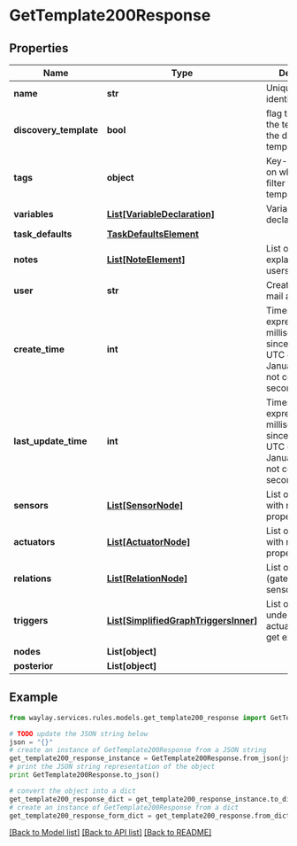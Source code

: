 # GetTemplate200Response


## Properties

Name | Type | Description | Notes
------------ | ------------- | ------------- | -------------
**name** | **str** | Unique template identifier | 
**discovery_template** | **bool** | flag to indicate if the template is the discovery template | 
**tags** | **object** | Key-value pairs on which you can filter to finding templates back | [optional] 
**variables** | [**List[VariableDeclaration]**](VariableDeclaration.md) | Variable declarations | [optional] 
**task_defaults** | [**TaskDefaultsElement**](TaskDefaultsElement.md) |  | [optional] 
**notes** | [**List[NoteElement]**](NoteElement.md) | List of notes as explanation for users | [optional] 
**user** | **str** | Creation user mail address | 
**create_time** | **int** | Timestamp expressed as milliseconds since 00:00:00 UTC on 1 January 1970,  not counting leap seconds. | 
**last_update_time** | **int** | Timestamp expressed as milliseconds since 00:00:00 UTC on 1 January 1970,  not counting leap seconds. | 
**sensors** | [**List[SensorNode]**](SensorNode.md) | List of sensors with required properties | [optional] 
**actuators** | [**List[ActuatorNode]**](ActuatorNode.md) | List of actuators with required properties | [optional] 
**relations** | [**List[RelationNode]**](RelationNode.md) | List of relations (gates) between sensors | [optional] 
**triggers** | [**List[SimplifiedGraphTriggersInner]**](SimplifiedGraphTriggersInner.md) | List of conditions under which actuators/sensors get executed. | [optional] 
**nodes** | **List[object]** |  | [optional] 
**posterior** | **List[object]** |  | [optional] 

## Example

```python
from waylay.services.rules.models.get_template200_response import GetTemplate200Response

# TODO update the JSON string below
json = "{}"
# create an instance of GetTemplate200Response from a JSON string
get_template200_response_instance = GetTemplate200Response.from_json(json)
# print the JSON string representation of the object
print GetTemplate200Response.to_json()

# convert the object into a dict
get_template200_response_dict = get_template200_response_instance.to_dict()
# create an instance of GetTemplate200Response from a dict
get_template200_response_form_dict = get_template200_response.from_dict(get_template200_response_dict)
```
[[Back to Model list]](../README.md#documentation-for-models) [[Back to API list]](../README.md#documentation-for-api-endpoints) [[Back to README]](../README.md)


